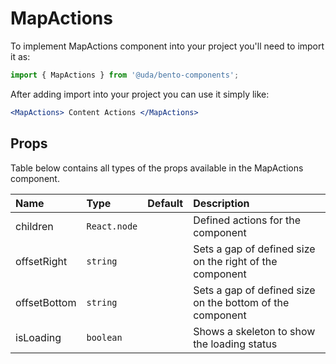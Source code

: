 # MapActions

To implement MapActions component into your project you'll need to import it as:

```jsx
import { MapActions } from '@uda/bento-components';
```

After adding import into your project you can use it simply like:

```jsx
<MapActions> Content Actions </MapActions>
```

## Props

Table below contains all types of the props available in the MapActions component.

| Name         | Type         | Default | Description                                               |
| :----------- | :----------- | :------ | :-------------------------------------------------------- |
| children     | `React.node` |         | Defined actions for the component                         |
| offsetRight  | `string`     |         | Sets a gap of defined size on the right of the component  |
| offsetBottom | `string`     |         | Sets a gap of defined size on the bottom of the component |
| isLoading    | `boolean`    |         | Shows a skeleton to show the loading status               |
